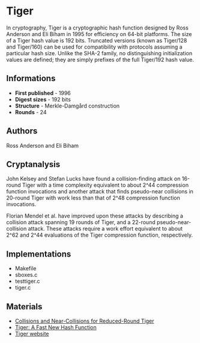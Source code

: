 # Tiger

In cryptography, Tiger is a cryptographic hash function designed by Ross Anderson and Eli Biham in 1995 for efficiency on 64-bit platforms. The size of a Tiger hash value is 192 bits. Truncated versions (known as Tiger/128 and Tiger/160) can be used for compatibility with protocols assuming a particular hash size. Unlike the SHA-2 family, no distinguishing initialization values are defined; they are simply prefixes of the full Tiger/192 hash value.

## Informations

* __First published__ - 1996
* __Digest sizes__ - 192 bits
* __Structure__ - Merkle-Damgård construction
* __Rounds__ - 24

## Authors

Ross Anderson and Eli Biham

## Cryptanalysis

John Kelsey and Stefan Lucks have found a collision-finding attack on 16-round Tiger with a time complexity equivalent to about 2^44 compression function invocations and another attack that finds pseudo-near collisions in 20-round Tiger with work less than that of 2^48 compression function invocations.

Florian Mendel et al. have improved upon these attacks by describing a collision attack spanning 19 rounds of Tiger, and a 22-round pseudo-near-collision attack. These attacks require a work effort equivalent to about 2^62 and 2^44 evaluations of the Tiger compression function, respectively.

## Implementations

- Makefile
- sboxes.c
- testtiger.c
- tiger.c

## Materials

- [Collisions and Near-Collisions for Reduced-Round Tiger](http://th.informatik.uni-mannheim.de/People/Lucks/papers/Tiger_FSE_v10.pdf)
- [Tiger: A Fast New Hash Function](http://www.cs.technion.ac.il/~biham/Reports/Tiger/tiger/tiger.html)
- [Tiger website](http://www.cs.technion.ac.il/~biham/Reports/Tiger/)
